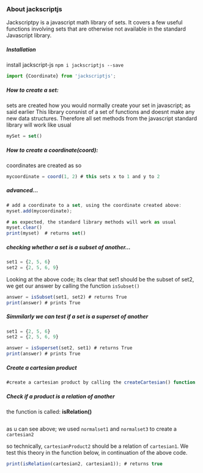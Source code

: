 ### About jackscriptjs
Jackscriptpy is a javascript math library of sets. It covers a few useful functions involving sets that are otherwise not available in the standard Javascript library.

##### Installation
install jackscript-js
`npm i jackscriptjs --save`

```javascript
import {Coordinate} from 'jackscriptjs';
```

##### How to create a set:
sets are created how you would normally create your set in javascript; as said earlier This library consnist of a set of functions and doesnt make any new data structures.
Therefore all set methods from the javascript standard library will work like usual
```javascript 
mySet = set()

```

##### How to create a coordinate(coord):
coordinates are created as so

```javascript
mycoordinate = coord(1, 2) # this sets x to 1 and y to 2

```

##### advanced...
```javascript
# add a coordinate to a set, using the coordinate created above:
myset.add(mycoordinate);

# as expected, the standard library methods will work as usual
myset.clear()
print(myset)  # returns set()
```

##### checking whether a set is a subset of another...
```javascript
set1 = {2, 5, 6}
set2 = {2, 5, 6, 9}
```
Looking at the above code; its clear that set1 should be the subset of set2, we get our answer by calling the function `isSubset()`
```javascript
answer = isSubset(set1, set2) # returns True 
print(answer) # prints True
```

<h5>Simmilarly we can test if a set is a superset of another</h5>

```javascript
set1 = {2, 5, 6}
set2 = {2, 5, 6, 9}

answer = isSuperset(set2, set1) # returns True 
print(answer) # prints True
```
<h5>Create a cartesian product</h5>

```javascript
#create a cartesian product by calling the createCartesian() function
```

<h5>Check if a product is a relation of another</h5>
<p>the function is called: <b>isRelation()</b> </p>

```javascript 
```

<p>as u can see above; we used <code>normalset1</code> and <code>normalset3</code> to create a <code>cartesian2</code></p>

<p>so technically, <code>cartesianProduct2</code> should be a relation of <code>cartesian1</code>. We test this theory in the function below, in continuation of the above code.</p>

```javascript
print(isRelation(cartesian2, cartesian1)); # returns true
```



<!-- write domain and range documentation here -->



<!-- a Binary Relation is a set that is the subset of any Cartesian product 
	if isSubset(R, createCartesian(A, B)) returns true... then R is a BinaryRelation of S
-->





